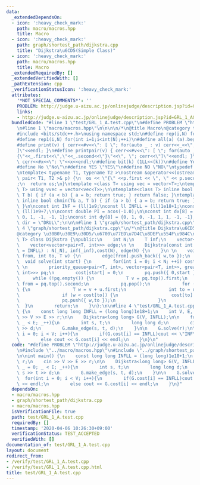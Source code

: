 ```yaml
---
data:
  _extendedDependsOn:
  - icon: ':heavy_check_mark:'
    path: macro/macros.hpp
    title: Macro
  - icon: ':heavy_check_mark:'
    path: graph/shortest_path/dijkstra.cpp
    title: "Dijkstra\u6CD5(Simple Class)"
  - icon: ':heavy_check_mark:'
    path: macro/macros.hpp
    title: Macro
  _extendedRequiredBy: []
  _extendedVerifiedWith: []
  _pathExtension: cpp
  _verificationStatusIcon: ':heavy_check_mark:'
  attributes:
    '*NOT_SPECIAL_COMMENTS*': ''
    PROBLEM: http://judge.u-aizu.ac.jp/onlinejudge/description.jsp?id=GRL_1_A&lang=jp
    links:
    - http://judge.u-aizu.ac.jp/onlinejudge/description.jsp?id=GRL_1_A&lang=jp
  bundledCode: "#line 1 \"test/GRL_1_A.test.cpp\"\n#define PROBLEM \"http://judge.u-aizu.ac.jp/onlinejudge/description.jsp?id=GRL_1_A&lang=jp\"\
    \n#line 1 \"macro/macros.hpp\"\n\n\n\n/*\n@title Macro\n@category template\n*/\n\
    #include <bits/stdc++.h>\nusing namespace std;\n#define rep(i,N) for(int i=0;i<int(N);++i)\n\
    #define rep1(i,N) for(int i=1;i<int(N);++i)\n#define all(a) (a).begin(),(a).end()\n\
    #define print(v) { cerr<<#v<<\": [ \"; for(auto _ : v) cerr<<_<<\", \"; cerr<<\"\
    ]\"<<endl; }\n#define printpair(v) { cerr<<#v<<\": [ \"; for(auto _ : v) cerr<<\"\
    {\"<<_.first<<\",\"<<_.second<<\"}\"<<\", \"; cerr<<\"]\"<<endl; }\n#define dump(x)\
    \ cerr<<#x<<\": \"<<x<<endl;\n#define bit(k) (1LL<<(k))\n#define Yes \"Yes\"\n\
    #define No \"No\"\n#define YES \"YES\"\n#define NO \"NO\"\ntypedef long long ll;\n\
    \ntemplate< typename T1, typename T2 >\nostream &operator<<(ostream &os, const\
    \ pair< T1, T2 >& p) {\n  os << \"{\" <<p.first << \", \" << p.second << \"}\"\
    ;\n  return os;\n}\ntemplate <class T> using vec = vector<T>;\ntemplate <class\
    \ T> using vvec = vector<vec<T>>;\n\ntemplate<class T> inline bool chmax(T& a,\
    \ T b) { if (a < b) { a = b; return true; } return false; }\ntemplate<class T>\
    \ inline bool chmin(T& a, T b) { if (a > b) { a = b; return true; } return false;\
    \ }\n\nconst int INF = (ll)1e9;\nconst ll INFLL = (ll)1e18+1;\nconst ll MOD =\
    \ (ll)1e9+7;\n\nconst double PI = acos(-1.0);\n\nconst int dx[8] = {1, 0, -1,\
    \ 0, 1, -1, -1, 1};\nconst int dy[8] = {0, 1, 0, -1, 1, 1, -1, -1};\nconst string\
    \ dir = \"DRUL\";\n\n\n#line 1 \"graph/shortest_path/dijkstra.cpp\"\n\n\n#line\
    \ 4 \"graph/shortest_path/dijkstra.cpp\"\n/*\n@title Dijkstra\u6CD5(Simple Class)\n\
    @category \u30B0\u30E9\u30D5/\u6700\u77ED\u7D4C\u8DEF\u554F\u984C\n*/\ntemplate<class\
    \ T> class Dijkstra {\npublic:\n    int N;\n    T inf;\n    vector<T> cost;\n\
    \    vector<vector<pair<T, int>>> edge;\n \n    Dijkstra(const int _N, T _inf\
    \ = INFLL) : N(_N), inf(_inf),cost(N), edge(N) {\n    }\n \n    void make_edge(int\
    \ from, int to, T w) {\n        edge[from].push_back({ w,to });\n    }\n \n  \
    \  void solve(int start) {\n        for(int i = 0; i < N; ++i) cost[i] = inf;\n\
    \ \n        priority_queue<pair<T, int>, vector<pair<T, int>>, greater<pair<T,\
    \ int>>> pq;\n        cost[start] = 0;\n        pq.push({ 0,start });\n \n   \
    \     while (!pq.empty()) {\n            T v = pq.top().first;\n            int\
    \ from = pq.top().second;\n            pq.pop();\n            for (auto u : edge[from])\
    \ {\n                T w = v + u.first;\n                int to = u.second;\n\
    \                if (w < cost[to]) {\n                    cost[to] = w;\n    \
    \                pq.push({ w,to });\n                }\n            }\n      \
    \  }\n        return;\n    }\n};\n\n#line 4 \"test/GRL_1_A.test.cpp\"\n\nint main()\
    \ {\n    const long long INFLL = (long long)1e18+1;\n    int V, E, r;\n    cin\
    \ >> V >> E >> r;\n\n    Dijkstra<long long> G(V, INFLL);\n\n    for(int _ = 0;\
    \ _ < E; _++){\n        int s, t;\n        long long d;\n        cin >> s >> t\
    \ >> d;\n        G.make_edge(s, t, d);\n    }\n\n    G.solve(r);\n\n    for(int\
    \ i = 0; i < V; i++){\n        if(G.cost[i] == INFLL)cout << \"INF\" << endl;\n\
    \        else cout << G.cost[i] << endl;\n    }\n}\n"
  code: "#define PROBLEM \"http://judge.u-aizu.ac.jp/onlinejudge/description.jsp?id=GRL_1_A&lang=jp\"\
    \n#include \"../macro/macros.hpp\"\n#include \"../graph/shortest_path/dijkstra.cpp\"\
    \n\nint main() {\n    const long long INFLL = (long long)1e18+1;\n    int V, E,\
    \ r;\n    cin >> V >> E >> r;\n\n    Dijkstra<long long> G(V, INFLL);\n\n    for(int\
    \ _ = 0; _ < E; _++){\n        int s, t;\n        long long d;\n        cin >>\
    \ s >> t >> d;\n        G.make_edge(s, t, d);\n    }\n\n    G.solve(r);\n\n  \
    \  for(int i = 0; i < V; i++){\n        if(G.cost[i] == INFLL)cout << \"INF\"\
    \ << endl;\n        else cout << G.cost[i] << endl;\n    }\n}"
  dependsOn:
  - macro/macros.hpp
  - graph/shortest_path/dijkstra.cpp
  - macro/macros.hpp
  isVerificationFile: true
  path: test/GRL_1_A.test.cpp
  requiredBy: []
  timestamp: '2020-04-06 10:26:30+09:00'
  verificationStatus: TEST_ACCEPTED
  verifiedWith: []
documentation_of: test/GRL_1_A.test.cpp
layout: document
redirect_from:
- /verify/test/GRL_1_A.test.cpp
- /verify/test/GRL_1_A.test.cpp.html
title: test/GRL_1_A.test.cpp
---
```

